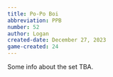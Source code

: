 ```yaml
---
title: Po-Po Boi
abbreviation: PPB
number: 52
author: Logan
created-date: December 27, 2023
game-created: 24
---
```

Some info about the set TBA.
